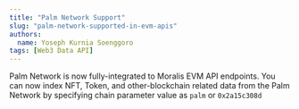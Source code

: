 ```yaml
---
title: "Palm Network Support"
slug: "palm-network-supported-in-evm-apis"
authors:
  name: Yoseph Kurnia Soenggoro
tags: [Web3 Data API]
---
```


Palm Network is now fully-integrated to Moralis EVM API endpoints. You can now index NFT, Token, and other-blockchain related data from the Palm Network by specifying chain parameter value as `palm` or `0x2a15c308d`

<!-- truncate -->
